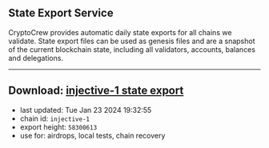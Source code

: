 ## State Export Service
CryptoCrew provides automatic daily state exports for all chains we validate. State export files can be used as genesis files and are a snapshot of the current blockchain state, including all validators, accounts, balances and delegations.

---
**Download: [injective-1 state export](https://dl.ccvalidators.com/SERVICE/injective/injective-1_export_58300613.json)**
---

- last updated: Tue Jan 23 2024 19:32:55
- chain id: `injective-1`
- export height: `58300613`
- use for: airdrops, local tests, chain recovery

